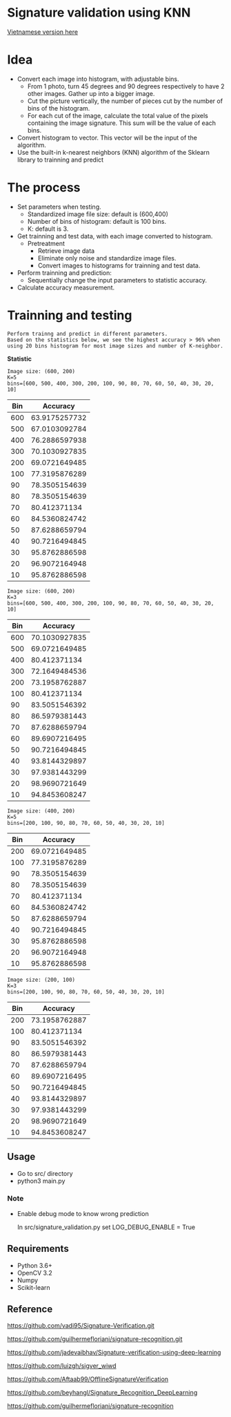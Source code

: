 # Signature validation using KNN

[Vietnamese version here](Report_VN.md)

# Idea

- Convert each image into histogram, with adjustable bins.
    - From 1 photo, turn 45 degrees and 90 degrees respectively to have 2 other images. 
      Gather up into a bigger image.
    - Cut the picture vertically, the number of pieces cut by the number of bins of the histogram.
    - For each cut of the image, calculate the total value of the pixels containing the image signature.
      This sum will be the value of each bins.
- Convert histogram to vector. This vector will be the input of the algorithm.
- Use the built-in k-nearest neighbors (KNN) algorithm of the Sklearn library to trainning and predict

# The process

- Set parameters when testing.
    - Standardized image file size: default is (600,400)
    - Number of bins of histogram: default is 100 bins.
    - K: default is 3.
- Get trainning and test data, with each image converted to histogram.
    - Pretreatment
        - Retrieve image data
        - Eliminate only noise and standardize image files.
        - Convert images to histograms for trainning and test data.
- Perform trainning and prediction:
    - Sequentially change the input parameters to statistic accuracy.
- Calculate accuracy measurement.

# Trainning and testing

    Perform trainng and predict in different parameters.
    Based on the statistics below, we see the highest accuracy > 96% when using 20 bins histogram for most image sizes and number of K-neighbor.

**Statistic**

    Image size: (600, 200)
    K=5
    bins=[600, 500, 400, 300, 200, 100, 90, 80, 70, 60, 50, 40, 30, 20, 10]

Bin | Accuracy
--- | -------------
600 | 63.9175257732
500 | 67.0103092784
400 | 76.2886597938
300 | 70.1030927835
200 | 69.0721649485
100 | 77.3195876289
 90 | 78.3505154639
 80 | 78.3505154639
 70 | 80.412371134
 60 | 84.5360824742
 50 | 87.6288659794
 40 | 90.7216494845
 30 | 95.8762886598
 20 | 96.9072164948
 10 | 95.8762886598


    Image size: (600, 200)
    K=3
    bins=[600, 500, 400, 300, 200, 100, 90, 80, 70, 60, 50, 40, 30, 20, 10]
    
Bin | Accuracy
--- | -------------
600 | 70.1030927835
500 | 69.0721649485
400 | 80.412371134
300 | 72.1649484536
200 | 73.1958762887
100 | 80.412371134
 90 | 83.5051546392
 80 | 86.5979381443
 70 | 87.6288659794
 60 | 89.6907216495
 50 | 90.7216494845
 40 | 93.8144329897
 30 | 97.9381443299
 20 | 98.9690721649
 10 | 94.8453608247


    Image size: (400, 200)
    K=5
    bins=[200, 100, 90, 80, 70, 60, 50, 40, 30, 20, 10]

Bin | Accuracy
--- | -------------
200 | 69.0721649485
100 | 77.3195876289
 90 | 78.3505154639
 80 | 78.3505154639
 70 | 80.412371134
 60 | 84.5360824742
 50 | 87.6288659794
 40 | 90.7216494845
 30 | 95.8762886598
 20 | 96.9072164948
 10 | 95.8762886598


    Image size: (200, 100)
    K=3
    bins=[200, 100, 90, 80, 70, 60, 50, 40, 30, 20, 10]

Bin | Accuracy
--- | -------------
200 | 73.1958762887
100 | 80.412371134
 90 | 83.5051546392
 80 | 86.5979381443
 70 | 87.6288659794
 60 | 89.6907216495
 50 | 90.7216494845
 40 | 93.8144329897
 30 | 97.9381443299
 20 | 98.9690721649
 10 | 94.8453608247

## Usage

- Go to src/ directory
- python3 main.py

### Note

- Enable debug mode to know wrong prediction

	In src/signature_validation.py
	set LOG_DEBUG_ENABLE = True

## Requirements
- Python 3.6+
- OpenCV 3.2
- Numpy
- Scikit-learn


## Reference

https://github.com/vadi95/Signature-Verification.git

https://github.com/guilhermefloriani/signature-recognition.git

https://github.com/jadevaibhav/Signature-verification-using-deep-learning

https://github.com/luizgh/sigver_wiwd

https://github.com/Aftaab99/OfflineSignatureVerification

https://github.com/beyhangl/Signature_Recognition_DeepLearning

https://github.com/guilhermefloriani/signature-recognition


